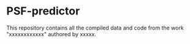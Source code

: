 # PSF-predictor
This repository contains all the compiled data and code from the work "xxxxxxxxxxxx" authored by xxxxx. 
